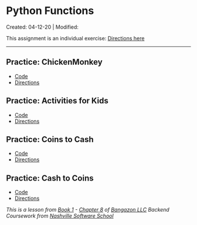 # Python Functions

Created: 04-12-20 | Modified:

This assignment is an individual exercise: [Directions here](https://github.com/TrinityTerry/py-functions/blob/master/directions/directions.md)

---

## Practice: ChickenMonkey
- [Code]()
- [Directions](https://github.com/TrinityTerry/py-functions/blob/master/directions/directions.md#practice-chickenmonkey)

## Practice: Activities for Kids
- [Code]()
- [Directions](https://github.com/TrinityTerry/py-functions/blob/master/directions/directions.md#practice-activities-for-kids)

## Practice: Coins to Cash
- [Code]()
- [Directions](https://github.com/TrinityTerry/py-functions/blob/master/directions/directions.md#coins-to-cash)

## Practice: Cash to Coins
- [Code]()
- [Directions](https://github.com/TrinityTerry/py-functions/blob/master/directions/directions.md#cash-to-coins)



_This is a lesson from [Book 1](https://github.com/nashville-software-school/bangazon-llc/tree/master/book-1-orientation) - [Chapter 8](https://github.com/nashville-software-school/bangazon-llc/blob/master/book-1-orientation/chapters/FUNCTIONS_INTRO.md) of [Bangazon LLC](https://github.com/nashville-software-school/bangazon-llc) Backend Coursework from [Nashville Software School](https://github.com/nashville-software-school)_